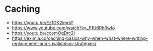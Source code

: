 # Caching

- https://youtu.be/Ez1GK2imrsY
- https://www.youtube.com/watch?v=_F1U6Rh0wfo
- https://youtu.be/ccemOqDrc2I
- https://eximia.co/caching-basics-why-when-what-where-writing-replacement-and-invalidation-strategies/
